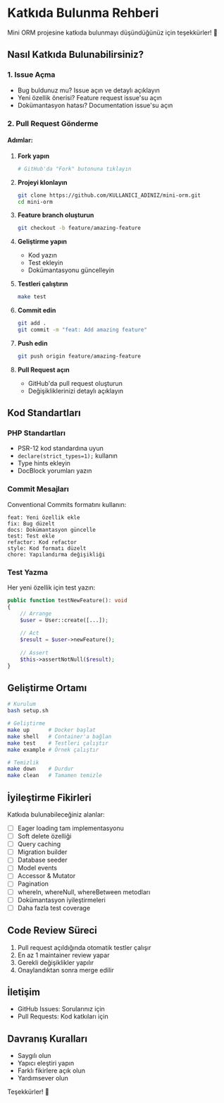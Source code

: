 # Katkıda Bulunma Rehberi

Mini ORM projesine katkıda bulunmayı düşündüğünüz için teşekkürler! 🎉

## Nasıl Katkıda Bulunabilirsiniz?

### 1. Issue Açma

- Bug buldunuz mu? Issue açın ve detaylı açıklayın
- Yeni özellik önerisi? Feature request issue'su açın
- Dokümantasyon hatası? Documentation issue'su açın

### 2. Pull Request Gönderme

#### Adımlar:

1. **Fork yapın**
   ```bash
   # GitHub'da "Fork" butonuna tıklayın
   ```

2. **Projeyi klonlayın**
   ```bash
   git clone https://github.com/KULLANICI_ADINIZ/mini-orm.git
   cd mini-orm
   ```

3. **Feature branch oluşturun**
   ```bash
   git checkout -b feature/amazing-feature
   ```

4. **Geliştirme yapın**
   - Kod yazın
   - Test ekleyin
   - Dokümantasyonu güncelleyin

5. **Testleri çalıştırın**
   ```bash
   make test
   ```

6. **Commit edin**
   ```bash
   git add .
   git commit -m "feat: Add amazing feature"
   ```

7. **Push edin**
   ```bash
   git push origin feature/amazing-feature
   ```

8. **Pull Request açın**
   - GitHub'da pull request oluşturun
   - Değişikliklerinizi detaylı açıklayın

## Kod Standartları

### PHP Standartları

- PSR-12 kod standardına uyun
- `declare(strict_types=1);` kullanın
- Type hints ekleyin
- DocBlock yorumları yazın

### Commit Mesajları

Conventional Commits formatını kullanın:

```
feat: Yeni özellik ekle
fix: Bug düzelt
docs: Dokümantasyon güncelle
test: Test ekle
refactor: Kod refactor
style: Kod formatı düzelt
chore: Yapılandırma değişikliği
```

### Test Yazma

Her yeni özellik için test yazın:

```php
public function testNewFeature(): void
{
    // Arrange
    $user = User::create([...]);
    
    // Act
    $result = $user->newFeature();
    
    // Assert
    $this->assertNotNull($result);
}
```

## Geliştirme Ortamı

```bash
# Kurulum
bash setup.sh

# Geliştirme
make up      # Docker başlat
make shell   # Container'a bağlan
make test    # Testleri çalıştır
make example # Örnek çalıştır

# Temizlik
make down    # Durdur
make clean   # Tamamen temizle
```

## İyileştirme Fikirleri

Katkıda bulunabileceğiniz alanlar:

- [ ] Eager loading tam implementasyonu
- [ ] Soft delete özelliği
- [ ] Query caching
- [ ] Migration builder
- [ ] Database seeder
- [ ] Model events
- [ ] Accessor & Mutator
- [ ] Pagination
- [ ] whereIn, whereNull, whereBetween metodları
- [ ] Dokümantasyon iyileştirmeleri
- [ ] Daha fazla test coverage

## Code Review Süreci

1. Pull request açıldığında otomatik testler çalışır
2. En az 1 maintainer review yapar
3. Gerekli değişiklikler yapılır
4. Onaylandıktan sonra merge edilir

## İletişim

- GitHub Issues: Sorularınız için
- Pull Requests: Kod katkıları için

## Davranış Kuralları

- Saygılı olun
- Yapıcı eleştiri yapın
- Farklı fikirlere açık olun
- Yardımsever olun

Teşekkürler! 🙏


